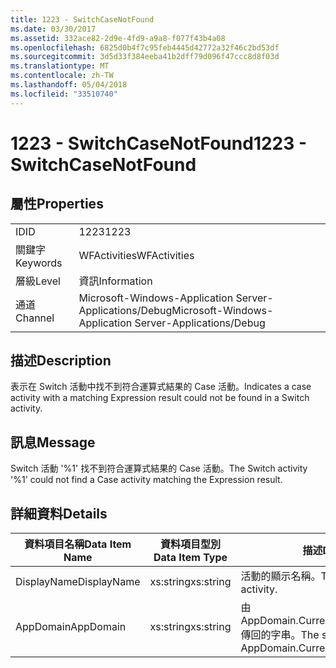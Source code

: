 ```yaml
---
title: 1223 - SwitchCaseNotFound
ms.date: 03/30/2017
ms.assetid: 332ace82-2d9e-4fd9-a9a8-f077f43b4a08
ms.openlocfilehash: 6825d0b4f7c95feb4445d42772a32f46c2bd53df
ms.sourcegitcommit: 3d5d33f384eeba41b2dff79d096f47ccc8d8f03d
ms.translationtype: MT
ms.contentlocale: zh-TW
ms.lasthandoff: 05/04/2018
ms.locfileid: "33510740"
---
```

# <a name="1223---switchcasenotfound"></a><span data-ttu-id="44b41-102">1223 - SwitchCaseNotFound</span><span class="sxs-lookup"><span data-stu-id="44b41-102">1223 - SwitchCaseNotFound</span></span>
## <a name="properties"></a><span data-ttu-id="44b41-103">屬性</span><span class="sxs-lookup"><span data-stu-id="44b41-103">Properties</span></span>  
  
|||  
|-|-|  
|<span data-ttu-id="44b41-104">ID</span><span class="sxs-lookup"><span data-stu-id="44b41-104">ID</span></span>|<span data-ttu-id="44b41-105">1223</span><span class="sxs-lookup"><span data-stu-id="44b41-105">1223</span></span>|  
|<span data-ttu-id="44b41-106">關鍵字</span><span class="sxs-lookup"><span data-stu-id="44b41-106">Keywords</span></span>|<span data-ttu-id="44b41-107">WFActivities</span><span class="sxs-lookup"><span data-stu-id="44b41-107">WFActivities</span></span>|  
|<span data-ttu-id="44b41-108">層級</span><span class="sxs-lookup"><span data-stu-id="44b41-108">Level</span></span>|<span data-ttu-id="44b41-109">資訊</span><span class="sxs-lookup"><span data-stu-id="44b41-109">Information</span></span>|  
|<span data-ttu-id="44b41-110">通道</span><span class="sxs-lookup"><span data-stu-id="44b41-110">Channel</span></span>|<span data-ttu-id="44b41-111">Microsoft-Windows-Application Server-Applications/Debug</span><span class="sxs-lookup"><span data-stu-id="44b41-111">Microsoft-Windows-Application Server-Applications/Debug</span></span>|  
  
## <a name="description"></a><span data-ttu-id="44b41-112">描述</span><span class="sxs-lookup"><span data-stu-id="44b41-112">Description</span></span>  
 <span data-ttu-id="44b41-113">表示在 Switch 活動中找不到符合運算式結果的 Case 活動。</span><span class="sxs-lookup"><span data-stu-id="44b41-113">Indicates a case activity with a matching Expression result could not be found in a Switch activity.</span></span>  
  
## <a name="message"></a><span data-ttu-id="44b41-114">訊息</span><span class="sxs-lookup"><span data-stu-id="44b41-114">Message</span></span>  
 <span data-ttu-id="44b41-115">Switch 活動 '%1' 找不到符合運算式結果的 Case 活動。</span><span class="sxs-lookup"><span data-stu-id="44b41-115">The Switch activity '%1' could not find a Case activity matching the Expression result.</span></span>  
  
## <a name="details"></a><span data-ttu-id="44b41-116">詳細資料</span><span class="sxs-lookup"><span data-stu-id="44b41-116">Details</span></span>  
  
|<span data-ttu-id="44b41-117">資料項目名稱</span><span class="sxs-lookup"><span data-stu-id="44b41-117">Data Item Name</span></span>|<span data-ttu-id="44b41-118">資料項目型別</span><span class="sxs-lookup"><span data-stu-id="44b41-118">Data Item Type</span></span>|<span data-ttu-id="44b41-119">描述</span><span class="sxs-lookup"><span data-stu-id="44b41-119">Description</span></span>|  
|--------------------|--------------------|-----------------|  
|<span data-ttu-id="44b41-120">DisplayName</span><span class="sxs-lookup"><span data-stu-id="44b41-120">DisplayName</span></span>|<span data-ttu-id="44b41-121">xs:string</span><span class="sxs-lookup"><span data-stu-id="44b41-121">xs:string</span></span>|<span data-ttu-id="44b41-122">活動的顯示名稱。</span><span class="sxs-lookup"><span data-stu-id="44b41-122">The display name of the activity.</span></span>|  
|<span data-ttu-id="44b41-123">AppDomain</span><span class="sxs-lookup"><span data-stu-id="44b41-123">AppDomain</span></span>|<span data-ttu-id="44b41-124">xs:string</span><span class="sxs-lookup"><span data-stu-id="44b41-124">xs:string</span></span>|<span data-ttu-id="44b41-125">由 AppDomain.CurrentDomain.FriendlyName 傳回的字串。</span><span class="sxs-lookup"><span data-stu-id="44b41-125">The string returned by AppDomain.CurrentDomain.FriendlyName.</span></span>|
